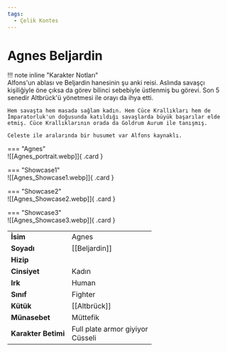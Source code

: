 ```yaml
---
tags:
  - Çelik Kontes
---  
```

# Agnes Beljardin  
!!! note inline "Karakter Notları"  
	Alfons'un ablası ve Beljardin hanesinin şu anki reisi. Aslında savaşçı kişiliğiyle öne çıksa da görev bilinci sebebiyle üstlenmiş bu görevi. Son 5 senedir Altbrück'ü yönetmesi ile orayı da ihya etti.  
	  
	Hem savaşta hem masada sağlam kadın. Hem Cüce Krallıkları hem de İmparatorluk'un doğusunda katıldığı savaşlarda büyük başarılar elde etmiş. Cüce Krallıklarının orada da Goldrum Aurum ile tanışmış.  
	  
	Celeste ile aralarında bir husumet var Alfons kaynaklı.   
  
<div class="grid" markdown>  
  
=== "Agnes"  
	![[Agnes_portrait.webp]]{ .card }  
  
=== "Showcase1"  
	![[Agnes_Showcase1.webp]]{ .card }  
  
=== "Showcase2"  
	![[Agnes_Showcase2.webp]]{ .card }  
  
=== "Showcase3"  
	![[Agnes_Showcase3.webp]]{ .card }  
  
  
  
|  |  |  
|---|---|  
| **İsim** | Agnes |  
| **Soyadı** | [[Beljardin]] |  
| **Hizip** |  |  
| **Cinsiyet** | Kadın |  
| **Irk** | Human |  
| **Sınıf** | Fighter |  
| **Kütük** | [[Altbrück]] |  
| **Münasebet** | Müttefik |  
| **Karakter Betimi** | Full plate armor giyiyor<br>Cüsseli |  
</div>